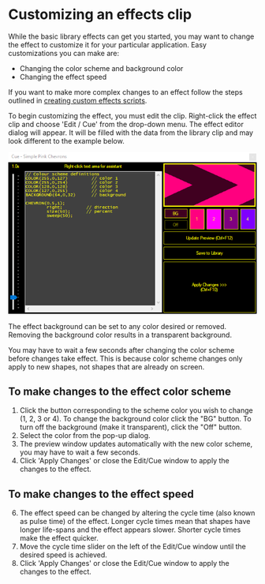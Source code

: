 # Customizing an effects clip

While the basic library effects can get you started, you may want to change the effect to customize it for your particular application. Easy customizations you can make are:

- Changing the color scheme and background color
- Changing the effect speed

If you want to make more complex changes to an effect follow the steps outlined in  [creating custom effects scripts](WritingYourOwnEffectsScripts.md).

To begin customizing the effect, you must edit the clip. Right-click the effect clip and choose 'Edit / Cue' from the drop-down menu. The effect editor dialog will appear. It will be filled with the data from the library clip and may look different to the example below.

![](../../../images/clip-effect-editor-2.png)

The effect background can be set to any color desired or removed. Removing the background color results in a transparent background.

You may have to wait a few seconds after changing the color scheme before changes take effect. This is because color scheme changes only apply to new shapes, not shapes that are already on screen.

## To make changes to the effect color scheme

1.  Click the button corresponding to the scheme color you wish to change (1, 2, 3 or 4). To change the background color click the "BG" button. To turn off the background (make it transparent), click the "Off" button.
2.  Select the color from the pop-up dialog.
3.  The preview window updates automatically with the new color scheme, you may have to wait a few seconds.
4.  Click 'Apply Changes' or close the Edit/Cue window to apply the changes to the effect.

## To make changes to the effect speed

6.  The effect speed can be changed by altering the cycle time (also known as pulse time) of the effect. Longer cycle times mean that shapes have longer life-spans and the effect appears slower. Shorter cycle times make the effect quicker.
7.  Move the cycle time slider on the left of the Edit/Cue window until the desired speed is achieved.
8.  Click 'Apply Changes' or close the Edit/Cue window to apply the changes to the effect.